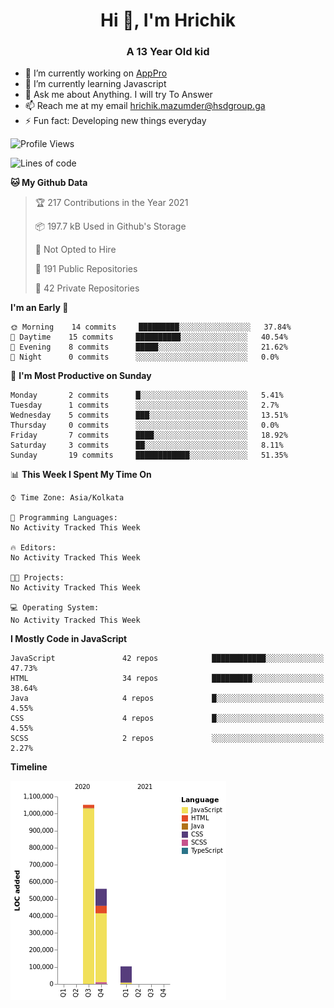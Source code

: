 <h1 align="center">Hi 👋, I'm Hrichik</h1>
<h3 align="center">A 13 Year Old kid</h3>


- 🔭 I’m currently working on [AppPro](https://apppro.in)
- 🌱 I’m currently learning Javascript
- 💬 Ask me about Anything. I will try To Answer
- 📫 Reach me at my email hrichik.mazumder@hsdgroup.ga
- ⚡ Fun fact: Developing new things everyday

<!--START_SECTION:waka-->
![Profile Views](http://img.shields.io/badge/Profile%20Views-0-blue)

![Lines of code](https://img.shields.io/badge/From%20Hello%20World%20I%27ve%20Written-1.7%20million%20lines%20of%20code-blue)

**🐱 My Github Data** 

> 🏆 217 Contributions in the Year 2021
 > 
> 📦 197.7 kB Used in Github's Storage 
 > 
> 🚫 Not Opted to Hire
 > 
> 📜 191 Public Repositories 
 > 
> 🔑 42 Private Repositories  
 > 
**I'm an Early 🐤** 

```text
🌞 Morning    14 commits     █████████░░░░░░░░░░░░░░░░   37.84% 
🌆 Daytime    15 commits     ██████████░░░░░░░░░░░░░░░   40.54% 
🌃 Evening    8 commits      █████░░░░░░░░░░░░░░░░░░░░   21.62% 
🌙 Night      0 commits      ░░░░░░░░░░░░░░░░░░░░░░░░░   0.0%

```
📅 **I'm Most Productive on Sunday** 

```text
Monday       2 commits      █░░░░░░░░░░░░░░░░░░░░░░░░   5.41% 
Tuesday      1 commits      ░░░░░░░░░░░░░░░░░░░░░░░░░   2.7% 
Wednesday    5 commits      ███░░░░░░░░░░░░░░░░░░░░░░   13.51% 
Thursday     0 commits      ░░░░░░░░░░░░░░░░░░░░░░░░░   0.0% 
Friday       7 commits      ████░░░░░░░░░░░░░░░░░░░░░   18.92% 
Saturday     3 commits      ██░░░░░░░░░░░░░░░░░░░░░░░   8.11% 
Sunday       19 commits     ████████████░░░░░░░░░░░░░   51.35%

```


📊 **This Week I Spent My Time On** 

```text
⌚︎ Time Zone: Asia/Kolkata

💬 Programming Languages: 
No Activity Tracked This Week

🔥 Editors: 
No Activity Tracked This Week

🐱‍💻 Projects: 
No Activity Tracked This Week

💻 Operating System: 
No Activity Tracked This Week

```

**I Mostly Code in JavaScript** 

```text
JavaScript               42 repos            ████████████░░░░░░░░░░░░░   47.73% 
HTML                     34 repos            █████████░░░░░░░░░░░░░░░░   38.64% 
Java                     4 repos             █░░░░░░░░░░░░░░░░░░░░░░░░   4.55% 
CSS                      4 repos             █░░░░░░░░░░░░░░░░░░░░░░░░   4.55% 
SCSS                     2 repos             ░░░░░░░░░░░░░░░░░░░░░░░░░   2.27%

```


**Timeline**

![Chart not found](https://raw.githubusercontent.com/hrichiksite/hrichiksite/master/charts/bar_graph.png) 


<!--END_SECTION:waka-->
